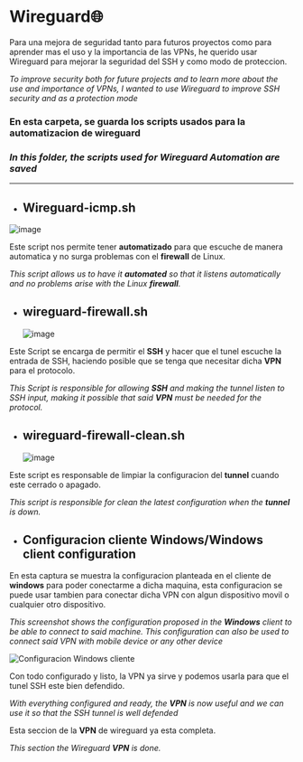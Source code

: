 # Wireguard🌐

Para una mejora de seguridad tanto para futuros proyectos como para aprender mas el uso y la importancia de las VPNs, he querido usar Wireguard para mejorar la seguridad del SSH y como modo de proteccion.

*To improve security both for future projects and to learn more about the use and importance of VPNs, I wanted to use Wireguard to improve SSH security and as a protection mode*

### En esta carpeta, se guarda los scripts usados para la automatizacion de wireguard

### *In this folder, the scripts used for Wireguard Automation are saved*

-----------------------------------

 -  ## Wireguard-icmp.sh

   ![image](https://github.com/user-attachments/assets/861db19c-9ce3-43b5-964c-ecfb48306d41)

  Este script nos permite tener **automatizado** para que escuche de manera automatica y no surga problemas con el **firewall** de Linux.
  
  *This script allows us to have it **automated** so that it listens automatically and no problems arise with the Linux **firewall**.*

 - ## wireguard-firewall.sh

   ![image](https://github.com/user-attachments/assets/6fa43f24-0c06-49cf-8930-3099299d724a)

  Este Script se encarga de permitir el **SSH** y hacer que el tunel escuche la entrada de SSH, haciendo posible
  que se tenga que necesitar dicha **VPN** para el protocolo.
  
  *This Script is responsible for allowing **SSH** and making the tunnel listen to SSH input, making it possible
  that said **VPN** must be needed for the protocol.*

 - ## wireguard-firewall-clean.sh

   ![image](https://github.com/user-attachments/assets/cf20f131-2165-441d-93db-6228a4972d84)

  Este script es responsable de limpiar la configuracion del **tunnel** cuando este cerrado o apagado.
    
  *This script is responsible for clean the latest configuration when the **tunnel** is down.*

 - ## Configuracion cliente Windows/**Windows client configuration**

  En esta captura se muestra la configuracion planteada en el cliente de **windows** para poder conectarme a dicha maquina, esta configuracion se puede usar tambien para conectar dicha VPN con algun dispositivo movil o cualquier otro dispositivo.

  *This screenshot shows the configuration proposed in the **Windows** client to be able to connect to said machine. This configuration can also be used to connect said VPN with mobile device or any other device*

  ![Configuracion Windows cliente](https://github.com/user-attachments/assets/dc58971d-8551-4bd3-ab21-ca6e2804ae08)


 Con todo configurado y listo, la VPN ya sirve y podemos usarla para que el tunel SSH este bien defendido.

 *With everything configured and ready, the **VPN** is now useful and we can use it so that the SSH tunnel is well defended*
 
 Esta seccion de la **VPN** de wireguard ya esta completa.

 *This section the Wireguard **VPN** is done.*
